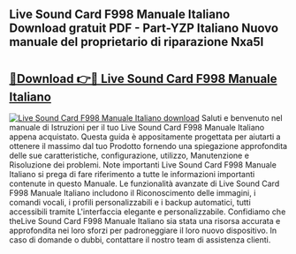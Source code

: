 ## Live Sound Card F998 Manuale Italiano Download gratuit PDF - Part-YZP Italiano Nuovo manuale del proprietario di riparazione Nxa5I

# <h2><a href="http://dffom9.blite.top/?on=Live+Sound+Card+F998+Manuale+Italiano">🔗Download 👉🔴 Live Sound Card F998 Manuale Italiano</a></h2>

[![Live Sound Card F998 Manuale Italiano download](https://i.imgur.com/lujVjoI.png)](http://dffom9.blite.top/?on=Live+Sound+Card+F998+Manuale+Italiano)
Saluti e benvenuto nel manuale di Istruzioni per il tuo Live Sound Card F998 Manuale Italiano appena acquistato. Questa guida è appositamente progettata per aiutarti a ottenere il massimo dal tuo Prodotto fornendo una spiegazione approfondita delle sue caratteristiche, configurazione, utilizzo, Manutenzione e Risoluzione dei problemi. Note importanti Live Sound Card F998 Manuale Italiano si prega di fare riferimento a tutte le informazioni importanti contenute in questo Manuale. Le funzionalità avanzate di Live Sound Card F998 Manuale Italiano includono il Riconoscimento delle immagini, i comandi vocali, i profili personalizzabili e i backup automatici, tutti accessibili tramite L'interfaccia elegante e personalizzabile. Confidiamo che theLive Sound Card F998 Manuale Italiano sia stata una risorsa accurata e approfondita nei loro sforzi per padroneggiare il loro nuovo dispositivo. In caso di domande o dubbi, contattare il nostro team di assistenza clienti.
